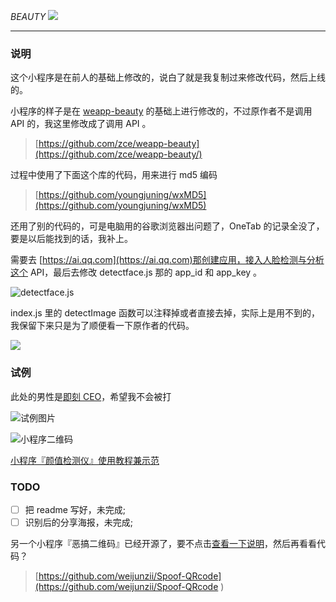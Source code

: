 *BEAUTY*   ![](https://img.shields.io/badge/license-MIT-0a7bbd.svg?longCache=true&style=flat-square)

***

###  说明

这个小程序是在前人的基础上修改的，说白了就是我复制过来修改代码，然后上线的。

小程序的样子是在 [weapp-beauty](https://github.com/zce/weapp-beauty/) 的基础上进行修改的，不过原作者不是调用 API 的，我这里修改成了调用 API 。

>  [https://github.com/zce/weapp-beauty](https://github.com/zce/weapp-beauty/)

过程中使用了下面这个库的代码，用来进行 md5 编码

> [https://github.com/youngjuning/wxMD5](https://github.com/youngjuning/wxMD5)

还用了别的代码的，可是电脑用的谷歌浏览器出问题了，OneTab 的记录全没了，要是以后能找到的话，我补上。

需要去 [https://ai.qq.com](https://ai.qq.com)那创建应用，接入人脸检测与分析这个 API，最后去修改 detectface.js 那的 app_id 和 app_key 。

![detectface.js](https://upload-images.jianshu.io/upload_images/2989110-5762bd81d43ef544.png)

index.js 里的 detectImage 函数可以注释掉或者直接去掉，实际上是用不到的，我保留下来只是为了顺便看一下原作者的代码。

![](https://upload-images.jianshu.io/upload_images/2989110-b748ff37c7ef3014.png?imageMogr2/auto-orient/strip%7CimageView2/2/w/1240)

### 试例

此处的男性是[即刻 CEO](https://web.okjike.com/user/82D23B32-CF36-4C59-AD6F-D05E3552CBF3)，希望我不会被打

![试例图片](https://upload-images.jianshu.io/upload_images/2989110-1bc38437a9849605.png?imageMogr2/auto-orient/strip%7CimageView2/2/w/1240)

![小程序二维码](https://upload-images.jianshu.io/upload_images/2989110-08dc8b90fedfca54.jpg)



[小程序『颜值检测仪』使用教程兼示范](https://www.bilibili.com/video/av35734615)

### TODO

- [ ] 把 readme 写好，未完成; 
- [ ] 识别后的分享海报，未完成; 

另一个小程序『恶搞二维码』已经开源了，要不点击[查看一下说明](https://mp.weixin.qq.com/s/W_Mj5_TjSSJjoe6kfDpU5w)，然后再看看代码？

> [https://github.com/weijunzii/Spoof-QRcode](https://github.com/weijunzii/Spoof-QRcode )